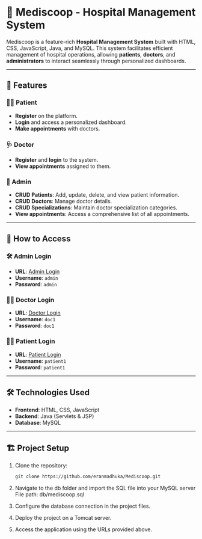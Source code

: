 # 🏥 Mediscoop - Hospital Management System  

Mediscoop is a feature-rich **Hospital Management System** built with HTML, CSS, JavaScript, Java, and MySQL. This system facilitates efficient management of hospital operations, allowing **patients**, **doctors**, and **administrators** to interact seamlessly through personalized dashboards.

---

## 🌟 Features  

### 👩‍⚕️ Patient  
- **Register** on the platform.  
- **Login** and access a personalized dashboard.  
- **Make appointments** with doctors.  

### 🩺 Doctor  
- **Register** and **login** to the system.  
- **View appointments** assigned to them.  

### 🔐 Admin  
- **CRUD Patients**: Add, update, delete, and view patient information.  
- **CRUD Doctors**: Manage doctor details.  
- **CRUD Specializations**: Maintain doctor specialization categories.  
- **View appointments**: Access a comprehensive list of all appointments.  

---

## 🚀 How to Access  

### 🛠 Admin Login  
- **URL**: [Admin Login](/Mediscoop/admin/admin-login.jsp)  
- **Username**: `admin`  
- **Password**: `admin`  

### 👨‍⚕️ Doctor Login  
- **URL**: [Doctor Login](/Mediscoop/doctor/doctor-login.jsp)  
- **Username**: `doc1`  
- **Password**: `doc1`  

### 🧑‍💻 Patient Login  
- **URL**: [Patient Login](9/Mediscoop/login.jsp)  
- **Username**: `patient1`  
- **Password**: `patient1`  

---

## 🛠 Technologies Used  
- **Frontend**: HTML, CSS, JavaScript  
- **Backend**: Java (Servlets & JSP)  
- **Database**: MySQL  

---

## 🏗 Project Setup  
1. Clone the repository:  
   ```bash  
   git clone https://github.com/eranmadhuka/Mediscoop.git

2. Navigate to the db folder and import the SQL file into your MySQL server
     File path: db/mediscoop.sql
   
3. Configure the database connection in the project files.
4. Deploy the project on a Tomcat server.
5. Access the application using the URLs provided above.

